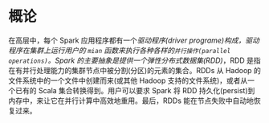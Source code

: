# 概论

在高层中，每个 Spark 应用程序都有一个*驱动程序(driver programe)*构成，驱动程序在集群上运行用户的 `mian` 函数来执行各种各样的`并行操作(parallel operations)`。Spark 的主要抽象是提供一个*弹性分布式数据集(RDD)*，RDD 是指在有并行处理能力的集群节点中被分割(分区)的元素的集合。RDDs 从 Hadoop 的文件系统中的一个文件中创建而来(或其他 Hadoop 支持的文件系统)，或者从一个已有的 Scala 集合转换得到。用户可以要求 Spark 将 RDD 持久化(persist)到内存中，来让它在并行计算中高效地重用。最后，RDDs 能在节点失败中自动地恢复过来。